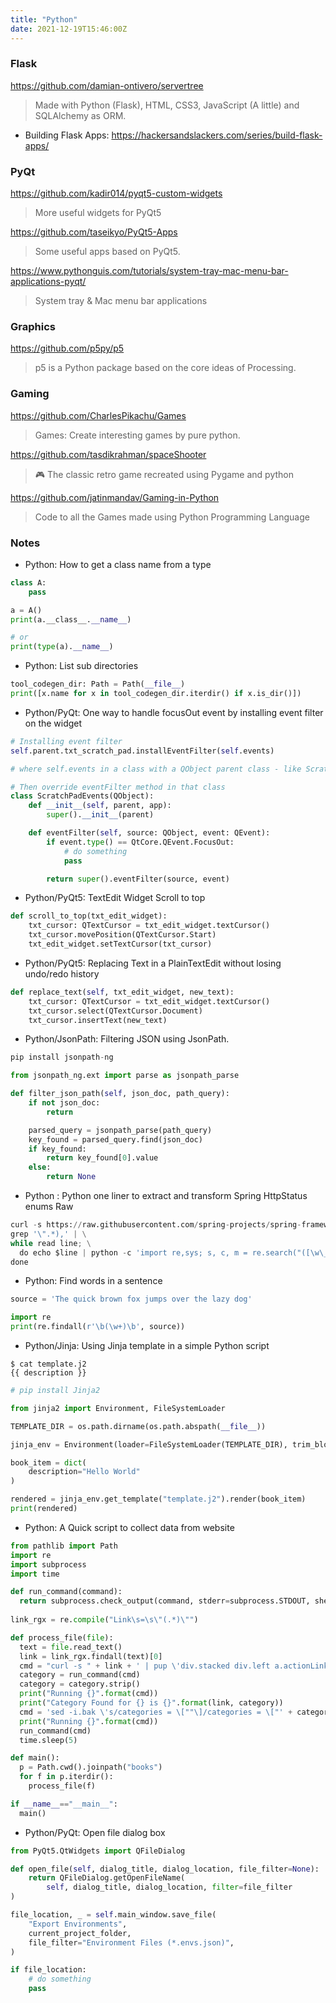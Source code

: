 ```yaml
---
title: "Python"
date: 2021-12-19T15:46:00Z
---
```


### Flask

https://github.com/damian-ontivero/servertree
> Made with Python (Flask), HTML, CSS3, JavaScript (A little) and SQLAlchemy as ORM.

* Building Flask Apps: https://hackersandslackers.com/series/build-flask-apps/


### PyQt

https://github.com/kadir014/pyqt5-custom-widgets
>  More useful widgets for PyQt5

https://github.com/taseikyo/PyQt5-Apps
> Some useful apps based on PyQt5.

https://www.pythonguis.com/tutorials/system-tray-mac-menu-bar-applications-pyqt/
> System tray & Mac menu bar applications

### Graphics

https://github.com/p5py/p5
>  p5 is a Python package based on the core ideas of Processing.

### Gaming

https://github.com/CharlesPikachu/Games
>  Games: Create interesting games by pure python.
 
https://github.com/tasdikrahman/spaceShooter
>  🎮 The classic retro game recreated using Pygame and python

https://github.com/jatinmandav/Gaming-in-Python
>  Code to all the Games made using Python Programming Language

### Notes

* Python: How to get a class name from a type

```python
class A:
	pass

a = A()
print(a.__class__.__name__)

# or
print(type(a).__name__)
```

* Python: List sub directories

```python
tool_codegen_dir: Path = Path(__file__)
print([x.name for x in tool_codegen_dir.iterdir() if x.is_dir()])
```

* Python/PyQt: One way to handle focusOut event by installing event filter on the widget

```py
# Installing event filter
self.parent.txt_scratch_pad.installEventFilter(self.events)

# where self.events in a class with a QObject parent class - like ScratchPadEvents 👇

# Then override eventFilter method in that class
class ScratchPadEvents(QObject):
    def __init__(self, parent, app):
        super().__init__(parent)

    def eventFilter(self, source: QObject, event: QEvent):
        if event.type() == QtCore.QEvent.FocusOut:
            # do something
            pass

        return super().eventFilter(source, event)
```

* Python/PyQt5: TextEdit Widget Scroll to top

```python
def scroll_to_top(txt_edit_widget):
    txt_cursor: QTextCursor = txt_edit_widget.textCursor()
    txt_cursor.movePosition(QTextCursor.Start)
    txt_edit_widget.setTextCursor(txt_cursor)
```

* Python/PyQt5: Replacing Text in a PlainTextEdit without losing undo/redo history

```python
def replace_text(self, txt_edit_widget, new_text):
    txt_cursor: QTextCursor = txt_edit_widget.textCursor()
    txt_cursor.select(QTextCursor.Document)
    txt_cursor.insertText(new_text)
```

* Python/JsonPath: Filtering JSON using JsonPath.

```python
pip install jsonpath-ng

from jsonpath_ng.ext import parse as jsonpath_parse

def filter_json_path(self, json_doc, path_query):
    if not json_doc:
        return

    parsed_query = jsonpath_parse(path_query)
    key_found = parsed_query.find(json_doc)
    if key_found:
        return key_found[0].value
    else:
        return None
```

* Python : Python one liner to extract and transform Spring HttpStatus enums Raw

```python
curl -s https://raw.githubusercontent.com/spring-projects/spring-framework/master/spring-web/src/main/java/org/springframework/http/HttpStatus.java | \
grep '\".*),' | \
while read line; \
  do echo $line | python -c 'import re,sys; s, c, m = re.search("([\w\_]+)\((\d+),\s+\"([\w\s]+)", sys.stdin.readline()).groups(); print("{}: (\"HttpStatus.{}\", \"{}\"),".format(c, s, m))'; \
done
```

* Python: Find words in a sentence

```python
source = 'The quick brown fox jumps over the lazy dog'

import re
print(re.findall(r'\b(\w+)\b', source))
```

* Python/Jinja: Using Jinja template in a simple Python script

```shell
$ cat template.j2
{{ description }}
```

```python
# pip install Jinja2

from jinja2 import Environment, FileSystemLoader

TEMPLATE_DIR = os.path.dirname(os.path.abspath(__file__))

jinja_env = Environment(loader=FileSystemLoader(TEMPLATE_DIR), trim_blocks=True)

book_item = dict(
	description="Hello World"
)

rendered = jinja_env.get_template("template.j2").render(book_item)
print(rendered)
```

* Python: A Quick script to collect data from website

```python
from pathlib import Path
import re
import subprocess
import time

def run_command(command):
  return subprocess.check_output(command, stderr=subprocess.STDOUT, shell=True).decode('utf-8')
  
link_rgx = re.compile("Link\s=\s\"(.*)\"")

def process_file(file):
  text = file.read_text()
  link = link_rgx.findall(text)[0]
  cmd = "curl -s " + link + ' | pup \'div.stacked div.left a.actionLinkLite text{}\' | head -n 1'
  category = run_command(cmd)
  category = category.strip()
  print("Running {}".format(cmd))
  print("Category Found for {} is {}".format(link, category))
  cmd = 'sed -i.bak \'s/categories = \[""\]/categories = \["' + category + '"\]/g\' ' + file.as_posix()
  print("Running {}".format(cmd))
  run_command(cmd)
  time.sleep(5)

def main():
  p = Path.cwd().joinpath("books")
  for f in p.iterdir():
    process_file(f)

if __name__=="__main__":
  main()
```

* Python/PyQt: Open file dialog box

```python
from PyQt5.QtWidgets import QFileDialog

def open_file(self, dialog_title, dialog_location, file_filter=None):
    return QFileDialog.getOpenFileName(
        self, dialog_title, dialog_location, filter=file_filter
)

file_location, _ = self.main_window.save_file(
    "Export Environments",
    current_project_folder,
    file_filter="Environment Files (*.envs.json)",
)

if file_location:
	# do something
	pass
```
